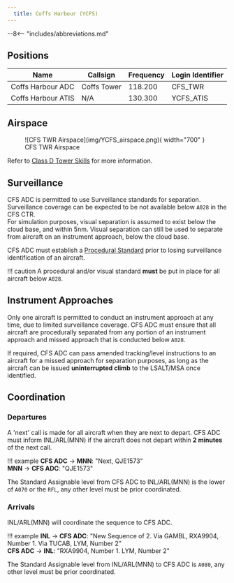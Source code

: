 ```yaml
---
  title: Coffs Harbour (YCFS)
---
```


--8<-- "includes/abbreviations.md"

## Positions

| Name | Callsign | Frequency | Login Identifier |
| ---- | -------- | --------- | ---------------- |
| Coffs Harbour ADC | Coffs Tower | 118.200 | CFS_TWR |
| Coffs Harbour ATIS | N/A | 130.300 | YCFS_ATIS |

## Airspace

<figure markdown>
![CFS TWR Airspace](img/YCFS_airspace.png){ width="700" }
  <figcaption>CFS TWR Airspace</figcaption>
</figure>

Refer to [Class D Tower Skills](../../controller-skills/classdtwr) for more information.

## Surveillance
CFS ADC is permitted to use Surveillance standards for separation. Surveillance coverage can be expected to be not available below `A028` in the CFS CTR.  
For simulation purposes, visual separation is assumed to exist below the cloud base, and within 5nm. Visual separation can still be used to separate from aircraft on an instrument approach, below the cloud base.

CFS ADC must establish a [Procedural Standard](../../controller-skills/classdtwr/#standards) prior to losing surveillance identification of an aircraft.

!!! caution
    A procedural and/or visual standard **must** be put in place for all aircraft below `A028`.
## Instrument Approaches
Only one aircraft is permitted to conduct an instrument approach at any time, due to limited surveillance coverage. CFS ADC must ensure that all aircraft are procedurally separated from any portion of an instrument approach and missed approach that is conducted below `A028`.  

If required, CFS ADC can pass amended tracking/level instructions to an aircraft for a missed approach for separation purposes, as long as the aircraft can be issued **uninterrupted climb** to the LSALT/MSA once identified.

## Coordination
### Departures
A 'next' call is made for all aircraft when they are next to depart. CFS ADC must inform INL/ARL(MNN) if the aircraft does not depart within **2 minutes** of the next call.

!!! example
    **CFS ADC** -> **MNN**: "Next, QJE1573"  
    **MNN** -> **CFS ADC**: "QJE1573"  

The Standard Assignable level from CFS ADC to INL/ARL(MNN) is the lower of `A070` or the `RFL`, any other level must be prior coordinated.
### Arrivals
INL/ARL(MNN) will coordinate the sequence to CFS ADC.

!!! example
    **INL** -> **CFS ADC**: "New Sequence of 2. Via GAMBL, RXA9904, Number 1. Via TUCAB, LYM, Number 2”  
    **CFS ADC** -> **INL**: "RXA9904, Number 1. LYM, Number 2"  

The Standard Assignable level from INL/ARL(MNN) to CFS ADC is `A080`, any other level must be prior coordinated.